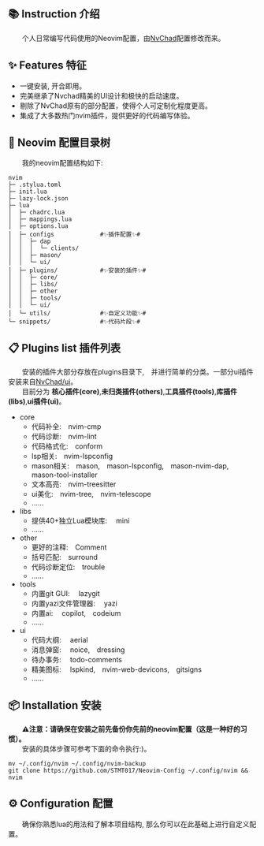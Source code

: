 ## 📚️ Instruction 介绍

&emsp;&emsp;个人日常编写代码使用的Neovim配置，由[NvChad](https://github.com/NvChad/NvChad)配置修改而来。<br>

## ✨ Features 特征

- 一键安装, 开合即用。
- 完美继承了Nvchad精美的UI设计和极快的启动速度。
- 剔除了NvChad原有的部分配置，使得个人可定制化程度更高。
- 集成了大多数热门nvim插件，提供更好的代码编写体验。

## 🌲 Neovim 配置目录树

&emsp;&emsp;我的neovim配置结构如下:

```
nvim
├─ .stylua.toml
├─ init.lua
├─ lazy-lock.json
├─ lua
│  ├─ chadrc.lua
│  ├─ mappings.lua
│  ├─ options.lua
│  ├─ configs             #✨插件配置✨#        
│  │  ├─ dap              
│  │  │  └─ clients/
│  │  ├─ mason/           
│  │  └─ ui/              
│  ├─ plugins/            #✨安装的插件✨#
│  │  ├─ core/
│  │  ├─ libs/
│  │  ├─ other
│  │  ├─ tools/
│  │  └─ ui/
│  └─ utils/              #✨自定义功能✨#
└─ snippets/              #✨代码片段✨#  
```

## 📋 Plugins list 插件列表

&emsp;&emsp;安装的插件大部分存放在plugins目录下,&emsp;并进行简单的分类。一部分ui插件安装来自[NvChad/ui](https://github.com/NvChad/NvChad/blob/v2.5/lua/nvchad/plugins/ui.lua)。<br>
&emsp;&emsp;目前分为 **核心插件(core)**,**未归类插件(others)**,**工具插件(tools)**,**库插件(libs)**,**ui插件(ui)**。

- core
  - 代码补全:&emsp;nvim-cmp
  - 代码诊断:&emsp;nvim-lint
  - 代码格式化:&emsp;conform
  - lsp相关:&emsp;nvim-lspconfig
  - mason相关:&emsp;mason,&emsp;mason-lspconfig,&emsp;mason-nvim-dap,&emsp;mason-tool-installer
  - 文本高亮:&emsp;nvim-treesitter
  - ui美化:&emsp;nvim-tree,&emsp;nvim-telescope
  - ......
- libs 
  - 提供40+独立Lua模块库: &emsp;mini 
  - ......
- other
  - 更好的注释:&emsp;Comment
  - 括号匹配:&emsp;surround
  - 代码诊断定位:&emsp;trouble
  - ......
- tools
  - 内置git GUI: &emsp;lazygit
  - 内置yazi文件管理器: &emsp;yazi
  - 内置ai: &emsp;copilot,&emsp;codeium 
  - ......
- ui 
  - 代码大纲: &emsp;aerial
  - 消息弹窗: &emsp;noice,&emsp;dressing
  - 待办事务: &emsp;todo-comments
  - 精美图标: &emsp;lspkind,&emsp;nvim-web-devicons,&emsp;gitsigns
  - ......

## 📦 Installation 安装

&emsp;&emsp;**⚠️注意：请确保在安装之前先备份你先前的neovim配置（这是一种好的习惯）。** <br>
&emsp;&emsp;安装的具体步骤可参考下面的命令执行:)。

```git
mv ~/.config/nvim ~/.config/nvim-backup
git clone https://github.com/STMT017/Neovim-Config ~/.config/nvim && nvim
```

## ⚙️ Configuration 配置

&emsp;&emsp;确保你熟悉lua的用法和了解本项目结构, 那么你可以在此基础上进行自定义配置。
